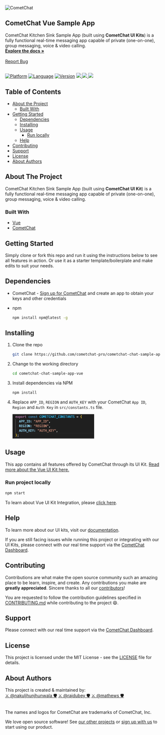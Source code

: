 <!-- PROJECT LOGO -->
<div>
    <img alt="CometChat" src="https://avatars2.githubusercontent.com/u/45484907?s=200&v=4" width="180" height="180" alt="CometChat" />
</div>    
<h2>CometChat Vue Sample App</h3>
<p>
  CometChat Kitchen Sink Sample App (built using <b>CometChat UI Kits</b>) is a fully functional real-time messaging app capable of private (one-on-one), group messaging, voice & video calling.
  <br />
  <a href="https://www.cometchat.com/docs/v4/vue-uikit/overview"><strong>Explore the docs »</strong></a>
  <br />
  <br />
  <a href="https://github.com/cometchat-pro/cometchat-chat-sample-app-vue/issues">Report Bug</a>
</p>

##

[![Platform](https://img.shields.io/badge/Platform-Vue-blue?logo=vue&color=%235fd3f3)](#) [![Language](https://img.shields.io/badge/Language-Typescript-blue?logo=typescript&color=%232f74c0)](#)
[![Version](https://img.shields.io/badge/Version-4-blue?color=red)](#)
<a href="https://github.com/cometchat-pro/cometchat-chat-sample-app-vue/releases/" alt="Releases">
<img src="https://img.shields.io/github/v/release/cometchat-pro/cometchat-chat-sample-app-vue?label=Release&color=brightgreen" />
</a>
<a href="https://github.com/cometchat-pro/javascript-vue-chat-ui-kit/stargazers">
<img src="https://img.shields.io/github/stars/cometchat-pro/javascript-vue-chat-ui-kit?style=social" />
</a>
<a href="https://twitter.com/CometChat">
<img src="https://img.shields.io/twitter/follow/CometChat?label=CometChat&style=social" />
</a>

<!-- TABLE OF CONTENTS -->

## Table of Contents

- [About the Project](#about-the-project)
  - [Built With](#built-with)
- [Getting Started](#getting-started)
  - [Dependencies](#dependencies)
  - [Installing](#installing)
  - [Usage](#usage)
    - [Run locally](#run-project-locally)
  - [Help](#help)
- [Contributing](#contributing)
- [Support](#support)
- [License](#license)
- [About Authors](#about-authors)

<!-- ABOUT THE PROJECT -->

## About The Project

CometChat Kitchen Sink Sample App (built using **CometChat UI Kit**) is a fully functional real-time messaging app capable of private (one-on-one), group messaging, voice & video calling.

### Built With

- [Vue](https://vuejs.org/)
- [CometChat](https://cometchat.com)

<!-- GETTING STARTED -->

## Getting Started

Simply clone or fork this repo and run it using the instructions below to see all features in action. Or use it as a starter template/boilerplate and make edits to suit your needs.

## Dependencies

- CometChat - [Sign up for CometChat](https://app.cometchat.com) and create an app to obtain your keys and other credentials

- npm

  ```sh
  npm install npm@latest -g
  ```

## Installing

1. Clone the repo

   ```sh
   git clone https://github.com/cometchat-pro/cometchat-chat-sample-app-vue.git -b v4
   ```

2. Change to the working directory

   ```sh
   cd cometchat-chat-sample-app-vue
   ```

3. Install dependencies via NPM

   ```sh
   npm install
   ```

4. Replace `APP_ID`, `REGION` and `AUTH_KEY` with your CometChat `App ID`, `Region` and `Auth Key` in `src/constants.ts` file.

   ![Replacing constants in src/constants.ts](./Screenshots/constants.png "Replacing constants in src/constants.ts")

<!-- USAGE EXAMPLES -->

## Usage

This app contains all features offered by CometChat through its UI Kit. [Read more about the Vue UI Kit here.](https://www.cometchat.com/docs/v4/vue-uikit/overview)

### Run project locally

```sh
npm start
```

To learn about Vue UI Kit Integration, please [click here](https://www.cometchat.com/docs/v4/vue-uikit/integration).

## Help

To learn more about our UI kits, visit our [documentation](https://www.cometchat.com/docs/v4/vue-uikit/overview).

If you are still facing issues while running this project or integrating with our UI Kits, please connect with our real time support via the [CometChat Dashboard](https://app.cometchat.com/).

<!-- CONTRIBUTING -->

## Contributing

Contributions are what make the open source community such an amazing place to be learn, inspire, and create. Any contributions you make are **greatly appreciated**. Sincere thanks to all our [contributors](https://github.com/cometchat-pro/cometchat-chat-sample-app-vue/graphs/contributors)!

You are requested to follow the contribution guidelines specified in [CONTRIBUTING.md](./CONTRIBUTING.md) while contributing to the project :smile:.

## Support

Please connect with our real time support via the [CometChat Dashboard](https://app.cometchat.com/).

<!-- LICENSE -->

## License

This project is licensed under the MIT License - see the [LICENSE](./LICENSE) file for details.

## About Authors

This project is created & maintained by: <br/>
[⚔️ @nakuljhunjhunwala 🛡](https://github.com/nakul-cometchat) 
[⚔️ @rajdubey 🛡](https://github.com/raj-dubey1) 
[⚔️ @mathews 🛡](https://github.com/mathews-cometchat)  
<br/>


The names and logos for CometChat are trademarks of CometChat, Inc.

We love open source software! See [our other projects](https://github.com/cometchat-pro) or [sign up with us](https://app.cometchat.com/signup) to start using our product.
